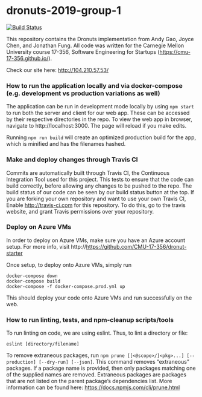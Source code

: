 # dronuts-2019-group-1

[![Build Status](https://travis-ci.com/CMU-17-356/dronuts-2019-group-1.png)](https://travis-ci.com/CMU-17-356/dronuts-2019-group-1)

This repository contains the Dronuts implementation from Andy Gao, Joyce Chen, and Jonathan Fung. All code was written for the Carnegie Mellon University course 17-356, Software Engineering for Startups (https://cmu-17-356.github.io/). 

Check our site here: http://104.210.57.53/

### How to run the application locally and via docker-compose (e.g. development vs production variations as well)
The application can be run in development mode locally by using `npm start` to run both the server and client for our web app. These can be accessed by their respective directories in the repo. To view the web app in browser, navigate to http://localhost:3000. The page will reload if you make edits.

Running `npm run build` will create an optimized production build for the app, which is minified and has the filenames hashed.

### Make and deploy changes through Travis CI
Commits are automatically built through Travis CI, the Continuous Integration Tool used for this project. This tests to ensure that the code can build correctly, before allowing any changes to be pushed to the repo. The build status of our code can be seen by our build status button at the top. If you are forking your own repository and want to use your own Travis CI, Enable http://travis-ci.com for this repository. To do this, go to the travis website, and grant Travis permissions over your repository.


### Deploy on Azure VMs
In order to deploy on Azure VMs, make sure you have an Azure account setup. For more info, visit http://https://github.com/CMU-17-356/dronut-starter

Once setup, to deploy onto Azure VMs, simply run

```
docker-compose down
docker-compose build
docker-compose -f docker-compose.prod.yml up
```
This should deploy your code onto Azure VMs and run successfully on the web.


### How to run linting, tests, and npm-cleanup scripts/tools

To run linting on code, we are using eslint. Thus, to lint a directory or file:
```
eslint [directory/filename]
```

To remove extraneous packages, run `npm prune [[<@scope>/]<pkg>...] [--production] [--dry-run] [--json]`. This command removes “extraneous” packages. If a package name is provided, then only packages matching one of the supplied names are removed. Extraneous packages are packages that are not listed on the parent package’s dependencies list. More information can be found here: https://docs.npmjs.com/cli/prune.html
